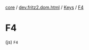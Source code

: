 [core](../../index.md) / [dev.fritz2.dom.html](../index.md) / [Keys](index.md) / [F4](./-f4.md)

# F4

(js) `F4`